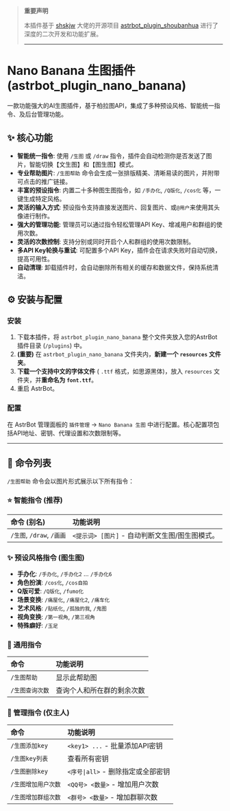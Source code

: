 > **重要声明**
>
> 本插件基于 [shskjw](https://github.com/shskjw) 大佬的开源项目 [astrbot_plugin_shoubanhua](https://github.com/shskjw/astrbot_plugin_shoubanhua) 进行了深度的二次开发和功能扩展。
>
> ---
# Nano Banana 生图插件 (astrbot_plugin_nano_banana)

一款功能强大的AI生图插件，基于柏拉图API，集成了多种预设风格、智能统一指令、及后台管理功能。

## ✨ 核心功能

- **智能统一指令**: 使用 `/生图` 或 `/draw` 指令，插件会自动检测你是否发送了图片，智能切换【文生图】和【图生图】模式。
- **专业帮助图片**: `/生图帮助` 命令会生成一张排版精美、清晰易读的图片，并附带可点击的推广链接。
- **丰富的预设指令**: 内置二十多种图生图指令，如 `/手办化`, `/Q版化`, `/cos化` 等，一键生成特定风格。
- **灵活的输入方式**: 预设指令支持直接发送图片、回复图片、或`@用户`来使用其头像进行制作。
- **强大的管理功能**: 管理员可以通过指令轻松管理API Key、增减用户和群组的使用次数。
- **灵活的次数控制**: 支持分别或同时开启个人和群组的使用次数限制。
- **多API Key轮换与重试**: 可配置多个API Key，插件会在请求失败时自动切换，提高可用性。
- **自动清理**: 卸载插件时，会自动删除所有相关的缓存和数据文件，保持系统清洁。

## ⚙️ 安装与配置

### 安装

1.  下载本插件，将 `astrbot_plugin_nano_banana` 整个文件夹放入您的AstrBot插件目录 (`/plugins`) 中。
2.  **(重要)** 在 `astrbot_plugin_nano_banana` 文件夹内，**新建一个 `resources` 文件夹**。
3.  **下载一个支持中文的字体文件** ( `.ttf` 格式，如思源黑体)，放入 `resources` 文件夹，并**重命名为 `font.ttf`**。
4.  重启 AstrBot。

### 配置

在 AstrBot 管理面板的 `插件管理` -> `Nano Banana 生图` 中进行配置。核心配置项包括API地址、密钥、代理设置和次数限制等。

---

## 📖 命令列表

`/生图帮助` 命令会以图片形式展示以下所有指令：

### ⭐ 智能指令 (推荐)

| 命令 (别名) | 功能说明 |
| :--- | :--- |
| `/生图`, `/draw`, `/画画` | `<提示词> [图片]` - 自动判断文生图/图生图模式。 |

### ✨ 预设风格指令 (图生图)

-   **手办化**: `/手办化`, `/手办化2` ... `/手办化6`
-   **角色扮演**: `/cos化`, `/cos自拍`
-   **Q版可爱**: `/Q版化`, `/fumo化`
-   **场景变换**: `/痛屋化`, `/痛屋化2`, `/痛车化`
-   **艺术风格**: `/贴纸化`, `/孤独的我`, `/鬼图`
-   **视角变换**: `/第一视角`, `/第三视角`
-   **特殊癖好**: `/玉足`

### 🔧 通用指令

| 命令 | 功能说明 |
| :--- | :--- |
| `/生图帮助` | 显示此帮助图 |
| `/生图查询次数` | 查询个人和所在群的剩余次数 |

### 🔑 管理指令 (仅主人)

| 命令 | 功能说明 |
| :--- | :--- |
| `/生图添加key` | `<key1> ...` - 批量添加API密钥 |
| `/生图key列表` | 查看所有密钥 |
| `/生图删除key` | `<序号\|all>` - 删除指定或全部密钥 |
| `/生图增加用户次数` | `<QQ号> <数量>` - 增加用户次数 |
| `/生图增加群组次数` | `<群号> <数量>` - 增加群聊次数 |
